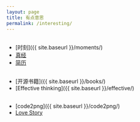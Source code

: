 ```yaml
---
layout: page
title: 有点意思
permalink: /interesting/
---
```


##

  * [时刻]({{ site.baseurl }}/moments/)
  * [真经](http://journey.piasy.com/)
  * [简历](http://resume.piasy.com/)

##

  * [开源书籍]({{ site.baseurl }}/books/)
  * [Effective thinking]({{ site.baseurl }}/effective/)

##

  * [code2png]({{ site.baseurl }}/code2png/)
  * [Love Story](http://love.piasy.com/)
